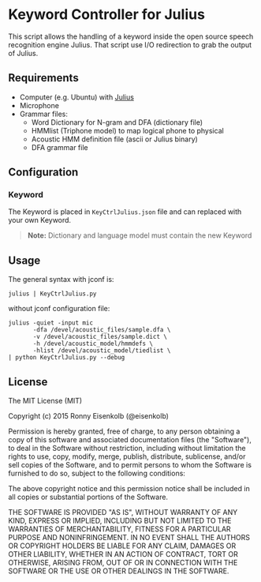 # Keyword Controller for Julius

This script allows the handling of a keyword inside the open source speech recognition engine Julius. That script use I/O redirection to grab the output of Julius.

## Requirements

* Computer (e.g. Ubuntu) with [Julius](http://julius.sourceforge.jp/en/)
* Microphone
* Grammar files:
  * Word Dictionary for N-gram and DFA (dictionary file)
  * HMMlist (Triphone model) to map logical phone to physical
  * Acoustic HMM definition file (ascii or Julius binary)
  * DFA grammar file

## Configuration

### Keyword

The Keyword is placed in `KeyCtrlJulius.json` file and can replaced with your own Keyword.
> **Note:** Dictionary and language model must contain the new Keyword

## Usage

The general syntax with jconf is:
```shell
julius | KeyCtrlJulius.py
```

without jconf configuration file:
```shell
julius -quiet -input mic
       -dfa /devel/acoustic_files/sample.dfa \
       -v /devel/acoustic_files/sample.dict \
       -h /devel/acoustic_model/hmmdefs \
       -hlist /devel/acoustic_model/tiedlist \
| python KeyCtrlJulius.py --debug
```

## License

The MIT License (MIT)

Copyright (c) 2015 Ronny Eisenkolb (@eisenkolb)

Permission is hereby granted, free of charge, to any person obtaining a copy
of this software and associated documentation files (the "Software"), to deal
in the Software without restriction, including without limitation the rights
to use, copy, modify, merge, publish, distribute, sublicense, and/or sell
copies of the Software, and to permit persons to whom the Software is
furnished to do so, subject to the following conditions:

The above copyright notice and this permission notice shall be included in all
copies or substantial portions of the Software.

THE SOFTWARE IS PROVIDED "AS IS", WITHOUT WARRANTY OF ANY KIND, EXPRESS OR
IMPLIED, INCLUDING BUT NOT LIMITED TO THE WARRANTIES OF MERCHANTABILITY,
FITNESS FOR A PARTICULAR PURPOSE AND NONINFRINGEMENT. IN NO EVENT SHALL THE
AUTHORS OR COPYRIGHT HOLDERS BE LIABLE FOR ANY CLAIM, DAMAGES OR OTHER
LIABILITY, WHETHER IN AN ACTION OF CONTRACT, TORT OR OTHERWISE, ARISING FROM,
OUT OF OR IN CONNECTION WITH THE SOFTWARE OR THE USE OR OTHER DEALINGS IN THE
SOFTWARE.